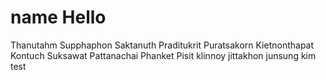 # name Hello
Thanutahm Supphaphon
Saktanuth Praditukrit
Puratsakorn Kietnonthapat
Kontuch Suksawat
Pattanachai Phanket
Pisit klinnoy
jittakhon junsung 
kim test 